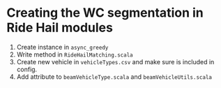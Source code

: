 # Creating the WC segmentation in Ride Hail modules

1. Create instance in `async_greedy`
2. Write method in `RideHailMatching.scala`
3. Create new vehicle in `vehicleTypes.csv` and make sure is included in config.
3. Add attribute to `beamVehicleType.scala` and `beamVehicleUtils.scala`
